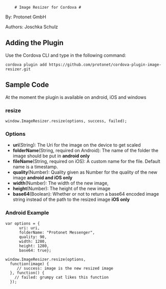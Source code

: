         # Image Resizer for Cordova #
By: Protonet GmbH

Authors: Joschka Schulz

## Adding the Plugin ##

Use the Cordova CLI and type in the following command:

`cordova plugin add https://github.com/protonet/cordova-plugin-image-resizer.git`

## Sample Code

At the moment the plugin is available on android, iOS and windows

### resize

    window.ImageResizer.resize(options, success, failed);
    
### Options
  - **uri**(String): The Uri for the image on the device to get scaled
  - **folderName**(String, required on Android): The name of the folder the image should be put in **android only**
  - **fileName**(String, required on iOS): A custom name for the file. Default name is a timestamp.
  - **quality**(Number): Quality given as Number for the quality of the new image **android and iOS only**
  - **width**(Number): The width of the new image,
  - **height**(Number): The height of the new image
  - **base64**(Boolean): Whether or not to return a base64 encoded image string instead of the path to the resized image **iOS only**

### Android Example
    var options = {
          uri: uri,
          folderName: "Protonet Messenger",
          quality: 90,
          width: 1280,
          height: 1280,
          base64: true};

    window.ImageResizer.resize(options,
      function(image) {
         // success: image is the new resized image
      }, function() {
        // failed: grumpy cat likes this function
      });
